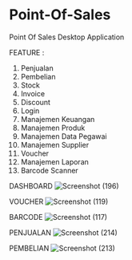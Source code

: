 # Point-Of-Sales
Point Of Sales Desktop Application

FEATURE :
1. Penjualan
2. Pembelian
3. Stock
4. Invoice
5. Discount
6. Login
7. Manajemen Keuangan
8. Manajemen Produk
9. Manajemen Data Pegawai
10. Manajemen Supplier
11. Voucher
12. Manajemen Laporan
13. Barcode Scanner


DASHBOARD
![Screenshot (196)](https://user-images.githubusercontent.com/52119780/109088904-ddf06c00-7742-11eb-987d-ad7d4c1d16da.png)

VOUCHER
![Screenshot (119)](https://user-images.githubusercontent.com/52119780/109088984-011b1b80-7743-11eb-8491-1fb887300077.png)

BARCODE
![Screenshot (117)](https://user-images.githubusercontent.com/52119780/109089000-06786600-7743-11eb-897a-96121cbac5cc.png)

PENJUALAN
![Screenshot (214)](https://user-images.githubusercontent.com/52119780/109089147-535c3c80-7743-11eb-9783-6891076c5d3c.png)

PEMBELIAN
![Screenshot (213)](https://user-images.githubusercontent.com/52119780/109089154-57885a00-7743-11eb-9102-c7e0a4146236.png)

